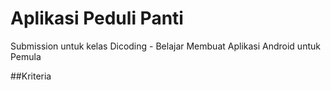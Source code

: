 # Aplikasi Peduli Panti
Submission untuk kelas Dicoding - Belajar Membuat Aplikasi Android untuk Pemula

##Kriteria
